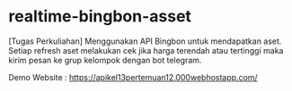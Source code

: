 # realtime-bingbon-asset

[Tugas Perkuliahan] Menggunakan API Bingbon untuk mendapatkan aset. Setiap refresh aset melakukan cek jika harga terendah atau tertinggi maka kirim pesan ke grup kelompok dengan bot telegram.

Demo Website : <a href="https://apikel13pertemuan12.000webhostapp.com/">https://apikel13pertemuan12.000webhostapp.com/</a>
